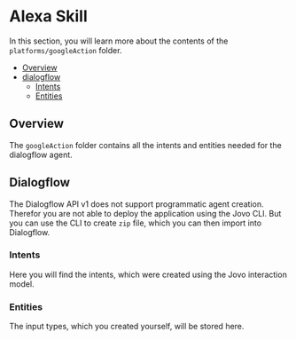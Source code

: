 # Alexa Skill

In this section, you will learn more about the contents of the `platforms/googleAction` folder.

* [Overview](#overview)
* [dialogflow](#dialogflow)
    * [Intents](#intents)
    * [Entities](#entities)

## Overview
The `googleAction` folder contains all the intents and entities needed for the dialogflow agent.

## Dialogflow
The Dialogflow API v1 does not support programmatic agent creation. Therefor you are not able to deploy the application using the Jovo CLI.  But you can use the CLI to create `zip` file, which you can then import into Dialogflow.

### Intents
Here you will find the intents, which were created using the Jovo interaction model. 

### Entities
The input types, which you created yourself, will be stored here. 